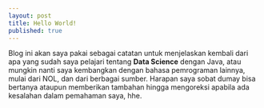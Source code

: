 ```yaml
---
layout: post
title: Hello World!
published: true
---
```


Blog ini akan saya pakai sebagai catatan untuk menjelaskan kembali dari apa yang sudah saya pelajari tentang **Data Science** dengan Java, atau mungkin nanti saya kembangkan dengan bahasa pemrograman lainnya, mulai dari NOL, dan dari berbagai sumber. Harapan saya sobat dumay bisa bertanya ataupun memberikan tambahan hingga mengoreksi apabila ada kesalahan dalam pemahaman saya, hhe.
